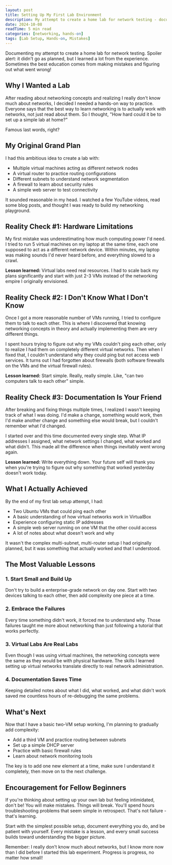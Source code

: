 ```yaml
---
layout: post
title: Setting Up My First Lab Environment
description: My attempt to create a home lab for network testing - documenting failures and lessons learned
date: 2024-10-08
readTime: 5 min read
categories: [networking, hands-on]
tags: [Lab Setup, Hands-on, Mistakes]
---
```


Documenting my attempt to create a home lab for network testing. Spoiler alert: it didn't go as planned, but I learned a lot from the experience. Sometimes the best education comes from making mistakes and figuring out what went wrong!

## Why I Wanted a Lab

After reading about networking concepts and realizing I really don't know much about networks, I decided I needed a hands-on way to practice. Everyone says that the best way to learn networking is to actually work with networks, not just read about them. So I thought, "How hard could it be to set up a simple lab at home?"

Famous last words, right?

## My Original Grand Plan

I had this ambitious idea to create a lab with:

- Multiple virtual machines acting as different network nodes
- A virtual router to practice routing configurations
- Different subnets to understand network segmentation
- A firewall to learn about security rules
- A simple web server to test connectivity

It sounded reasonable in my head. I watched a few YouTube videos, read some blog posts, and thought I was ready to build my networking playground.

## Reality Check #1: Hardware Limitations

My first mistake was underestimating how much computing power I'd need. I tried to run 5 virtual machines on my laptop at the same time, each one supposed to act as a different network device. Within minutes, my laptop was making sounds I'd never heard before, and everything slowed to a crawl.

**Lesson learned:** Virtual labs need real resources. I had to scale back my plans significantly and start with just 2-3 VMs instead of the networking empire I originally envisioned.

## Reality Check #2: I Don't Know What I Don't Know

Once I got a more reasonable number of VMs running, I tried to configure them to talk to each other. This is where I discovered that knowing networking concepts in theory and actually implementing them are very different things.

I spent hours trying to figure out why my VMs couldn't ping each other, only to realize I had them on completely different virtual networks. Then when I fixed that, I couldn't understand why they could ping but not access web services. It turns out I had forgotten about firewalls (both software firewalls on the VMs and the virtual firewall rules).

**Lesson learned:** Start simple. Really, really simple. Like, "can two computers talk to each other" simple.

## Reality Check #3: Documentation Is Your Friend

After breaking and fixing things multiple times, I realized I wasn't keeping track of what I was doing. I'd make a change, something would work, then I'd make another change and something else would break, but I couldn't remember what I'd changed.

I started over and this time documented every single step. What IP addresses I assigned, what network settings I changed, what worked and what didn't. This made all the difference when things inevitably went wrong again.

**Lesson learned:** Write everything down. Your future self will thank you when you're trying to figure out why something that worked yesterday doesn't work today.

## What I Actually Achieved

By the end of my first lab setup attempt, I had:

- Two Ubuntu VMs that could ping each other
- A basic understanding of how virtual networks work in VirtualBox
- Experience configuring static IP addresses
- A simple web server running on one VM that the other could access
- A lot of notes about what doesn't work and why

It wasn't the complex multi-subnet, multi-router setup I had originally planned, but it was something that actually worked and that I understood.

## The Most Valuable Lessons

### 1. Start Small and Build Up

Don't try to build a enterprise-grade network on day one. Start with two devices talking to each other, then add complexity one piece at a time.

### 2. Embrace the Failures

Every time something didn't work, it forced me to understand why. Those failures taught me more about networking than just following a tutorial that works perfectly.

### 3. Virtual Labs Are Real Labs

Even though I was using virtual machines, the networking concepts were the same as they would be with physical hardware. The skills I learned setting up virtual networks translate directly to real network administration.

### 4. Documentation Saves Time

Keeping detailed notes about what I did, what worked, and what didn't work saved me countless hours of re-debugging the same problems.

## What's Next

Now that I have a basic two-VM setup working, I'm planning to gradually add complexity:

- Add a third VM and practice routing between subnets
- Set up a simple DHCP server
- Practice with basic firewall rules
- Learn about network monitoring tools

The key is to add one new element at a time, make sure I understand it completely, then move on to the next challenge.

## Encouragement for Fellow Beginners

If you're thinking about setting up your own lab but feeling intimidated, don't be! You will make mistakes. Things will break. You'll spend hours troubleshooting problems that seem simple in retrospect. That's not failure - that's learning.

Start with the simplest possible setup, document everything you do, and be patient with yourself. Every mistake is a lesson, and every small success builds toward understanding the bigger picture.

Remember: I really don't know much about networks, but I know more now than I did before I started this lab experiment. Progress is progress, no matter how small! 